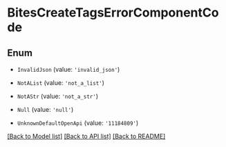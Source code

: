 # BitesCreateTagsErrorComponentCode


## Enum

* `InvalidJson` (value: `'invalid_json'`)

* `NotAList` (value: `'not_a_list'`)

* `NotAStr` (value: `'not_a_str'`)

* `Null` (value: `'null'`)

* `UnknownDefaultOpenApi` (value: `'11184809'`)

[[Back to Model list]](../README.md#documentation-for-models) [[Back to API list]](../README.md#documentation-for-api-endpoints) [[Back to README]](../README.md)
